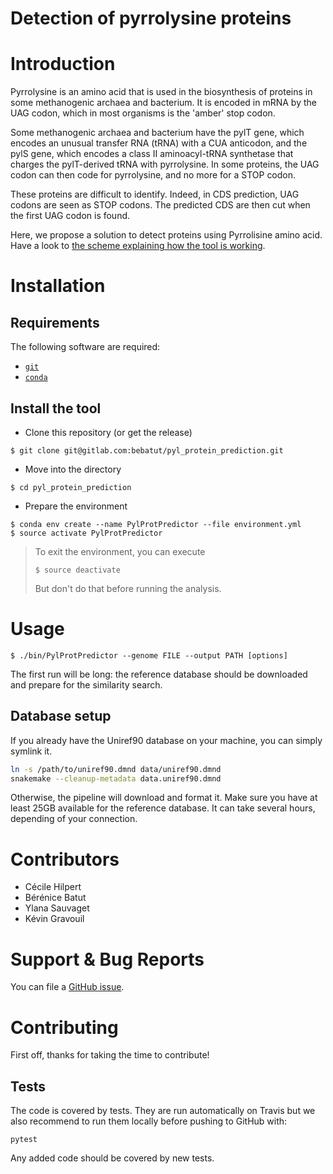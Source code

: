 Detection of pyrrolysine proteins
=================================


# Introduction

Pyrrolysine is an amino acid that is used in the biosynthesis of proteins in some methanogenic archaea and bacterium. It is encoded in mRNA by the UAG codon, which in most organisms is the 'amber' stop codon.

Some methanogenic archaea and bacterium have the pylT gene, which encodes an unusual transfer RNA (tRNA) with a CUA anticodon, and the pylS gene, which encodes a class II aminoacyl-tRNA synthetase that charges the pylT-derived tRNA with pyrrolysine. In some proteins, the UAG codon can then code for pyrrolysine, and no more for a STOP codon.

These proteins are difficult to identify. Indeed, in CDS prediction, UAG codons are seen as STOP codons. The predicted CDS are then cut when the first UAG codon is found.

Here, we propose a solution to detect proteins using Pyrrolisine amino acid.
Have a look to [the scheme explaining how the tool is working](doc/img/main_scheme.png).


# Installation

## Requirements

The following software are required:
- [`git`](https://git-scm.com/book/fr/v1/D%C3%A9marrage-rapide-Installation-de-Git#Installation-sur-Linux)
- [`conda`](https://conda.io/miniconda.html)


## Install the tool

- Clone this repository (or get the release)

```
$ git clone git@gitlab.com:bebatut/pyl_protein_prediction.git
```

- Move into the directory

```
$ cd pyl_protein_prediction
```

- Prepare the environment

```
$ conda env create --name PylProtPredictor --file environment.yml
$ source activate PylProtPredictor
```

> To exit the environment, you can execute
> ```
> $ source deactivate
> ```
> But don't do that before running the analysis.

# Usage

```
$ ./bin/PylProtPredictor --genome FILE --output PATH [options]
```

The first run will be long: the reference database should be downloaded and prepare for the similarity search.

## Database setup

If you already have the Uniref90 database on your machine, you can simply symlink it.

``` bash
ln -s /path/to/uniref90.dmnd data/uniref90.dmnd
snakemake --cleanup-metadata data.uniref90.dmnd
```

Otherwise, the pipeline will download and format it. Make sure you have at least 25GB available for the reference database. It can take several hours, depending of your connection.

# Contributors

- Cécile Hilpert
- Bérénice Batut
- Ylana Sauvaget
- Kévin Gravouil

# Support & Bug Reports

You can file a [GitHub issue](https://github.com/bebatut/PylProtPredictor/issues).

# Contributing

First off, thanks for taking the time to contribute!

## Tests

The code is covered by tests. They are run automatically on Travis but we also recommend to run them locally before pushing to GitHub with:

```
pytest
```

Any added code should be covered by new tests.
